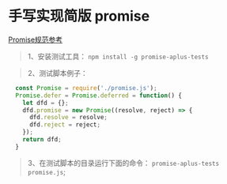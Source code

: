 # 手写实现简版 promise

[Promise规范参考](https://promisesaplus.com/)
>1、安装测试工具：
`npm install -g promise-aplus-tests`

>2、测试脚本例子：
```javascript
  const Promise = require('./promise.js');
  Promise.defer = Promise.deferred = function() {
    let dfd = {};
    dfd.promise = new Promise((resolve, reject) => {
      dfd.resolve = resolve;
      dfd.reject = reject;
    });
    return dfd;
  }
```
>3、在测试脚本的目录运行下面的命令：
`promise-aplus-tests promise.js`;